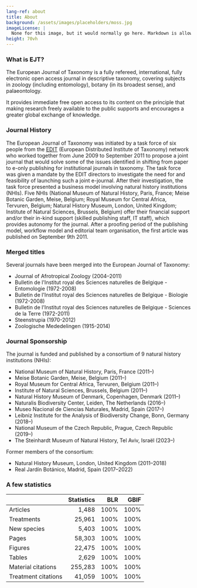 ```yaml
---
lang-ref: about
title: About
background: /assets/images/placeholders/moss.jpg
imageLicense: |
  None for this image, but it would normally go here. Markdown is allowed.
height: 70vh
---
```


### What is EJT?

The European Journal of Taxonomy is a fully refereed, international, fully electronic open access journal in descriptive taxonomy, covering subjects in zoology (including entomology), botany (in its broadest sense), and palaeontology.

It provides immediate free open access to its content on the principle that making research freely available to the public supports and encourages a greater global exchange of knowledge.

### Journal History

The European Journal of Taxonomy was initiated by a task force of six people from the [EDIT](http://www.e-taxonomy.eu/) (European Distributed Institute of Taxonomy) network who worked together from June 2009 to September 2011 to propose a joint journal that would solve some of the issues identified in shifting from paper to e-only publishing for institutional journals in taxonomy. The task force was given a mandate by the EDIT directors to investigate the need for and feasibility of launching such a joint e-journal. After their investigation, the task force presented a business model involving natural history institutions (NHIs). Five NHIs (National Museum of Natural History, Paris, France; Meise Botanic Garden, Meise, Belgium; Royal Museum for Central Africa, Tervuren, Belgium; Natural History Museum, London, United Kingdom; Institute of Natural Sciences, Brussels, Belgium) offer their financial support and/or their in-kind support (skilled publishing staff, IT staff), which provides autonomy for the journal. After a proofing period of the publishing model, workflow model and editorial team organisation, the first article was published on September 9th 2011.

### Merged titles

Several journals have been merged into the European Journal of Taxonomy:

* Journal of Afrotropical Zoology (2004–2011)
* Bulletin de l'Institut royal des Sciences naturelles de Belgique - Entomologie (1972-2008)
* Bulletin de l'Institut royal des Sciences naturelles de Belgique - Biologie (1972-2008)
* Bulletin de l'Institut royal des Sciences naturelles de Belgique - Sciences de la Terre (1972-2011)
* Steenstrupia (1970-2012)
* Zoologische Mededelingen (1915-2014)

### Journal Sponsorship

The journal is funded and published by a consortium of 9 natural history institutions (NHIs):

* National Museum of Natural History, Paris, France (2011–)
* Meise Botanic Garden, Meise, Belgium (2011–)
* Royal Museum for Central Africa, Tervuren, Belgium (2011–)
* Institute of Natural Sciences, Brussels, Belgium (2011–)
* Natural History Museum of Denmark, Copenhagen, Denmark (2011–)
* Naturalis Biodiversity Center, Leiden, The Netherlands (2016–)
* Museo Nacional de Ciencias Naturales, Madrid, Spain (2017–)
* Leibniz Institute for the Analysis of Biodiversity Change, Bonn, Germany (2018–)
* National Museum of the Czech Republic, Prague, Czech Republic (2019–)
* The Steinhardt Museum of Natural History, Tel Aviv, Israël (2023–)

Former members of the consortium:

* Natural History Museum, London, United Kingdom (2011–2018)
* Real Jardín Botánico, Madrid, Spain (2017–2022)

### A few statistics

|                      | Statistics    |  BLR  |  GBIF  |
| -------------        | -------------:| -----:| -----: |
| Articles             | 1,488         |  100% |  100%  |
| Treatments           | 25,961        |  100% |  100%  |
| New species          | 5,403         |  100% |  100%  |
| Pages                | 58,303        |  100% |  100%  |
| Figures              | 22,475        |  100% |  100%  |
| Tables               | 2,629         |  100% |  100%  |
| Material citations   | 255,283       |  100% |  100%  |
| Treatment citations  | 41,059        |  100% |  100%  |
